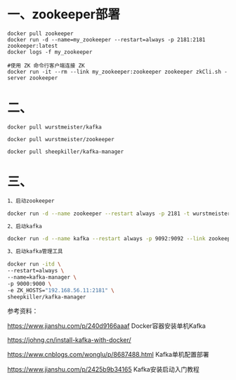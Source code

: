 # 一、zookeeper部署
```
docker pull zookeeper
docker run -d --name=my_zookeeper --restart=always -p 2181:2181 zookeeper:latest
docker logs -f my_zookeeper

#使用 ZK 命令行客户端连接 ZK
docker run -it --rm --link my_zookeeper:zookeeper zookeeper zkCli.sh -server zookeeper
```

# 二、
```
docker pull wurstmeister/kafka

docker pull wurstmeister/zookeeper

docker pull sheepkiller/kafka-manager
```

# 三、
```bash
1、启动zookeeper

docker run -d --name zookeeper --restart always -p 2181 -t wurstmeister/zookeeper

2、启动kafka

docker run -d --name kafka --restart always -p 9092:9092 --link zookeeper --env KAFKA_ZOOKEEPER_CONNECT=zookeeper:2181 --env KAFKA_ADVERTISED_HOST_NAME=127.0.0.1 --env KAFKA_ADVERTISED_PORT=9092 --volume /etc/localtime:/etc/localtime wurstmeister/kafka:latest

3、启动kafka管理工具

docker run -itd \
--restart=always \
--name=kafka-manager \
-p 9000:9000 \
-e ZK_HOSTS="192.168.56.11:2181" \
sheepkiller/kafka-manager
```

参考资料：

https://www.jianshu.com/p/240d9166aaaf   Docker容器安装单机Kafka

https://johng.cn/install-kafka-with-docker/

https://www.cnblogs.com/wonglu/p/8687488.html   Kafka单机配置部署

https://www.jianshu.com/p/2425b9b34165  Kafka安装启动入门教程
